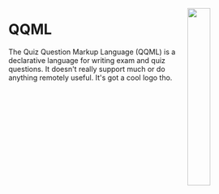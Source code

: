 <img align="right" width="30%"
src="https://gitlab.com/MrPiggyPegasus/qqml/-/raw/main/logo.png?ref_type=heads">

# QQML

The Quiz Question Markup Language (QQML) is a declarative language for
writing exam and quiz questions. It doesn't really support much or do
anything remotely useful. It's got a cool logo tho.
